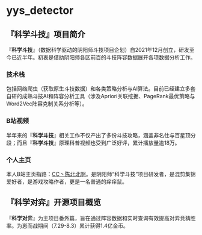 # yys_detector
## 『科学斗技』项目简介
『**科学斗技**』（数据科学驱动的阴阳师斗技项目企划）自2021年12月创立，研发至今已近半年。初衷是借助阴阳师各区前百的斗技阵容数据展开各项数据分析工作。
### 技术栈
包括网络爬虫（获取原生斗技数据）和各类策略分析与AI算法。目前已经建立多套自研的成熟斗技AI和阵容分析工具（涉及Apriori关联挖掘、PageRank最优策略与Word2Vec阵容克制关系分析等）。
### B站视频 
半年来的『**科学斗技**』相关工作不仅产出了多份斗技攻略，涵盖非名仕与百星顶分段；而且『**科学斗技**』原理科普视频也受到广泛好评，累计播放量逾18万。
### 个人主页 
本人B站主页指路：[CC丶陈北北啊](https://space.bilibili.com/585157305)。是阴阳师“科学斗技”项目研发者，是混剪集锦爱好者，是游戏攻略作者，更是一名普通的痒痒鼠。
## 『科学对弈』开源项目概览
『**科学对弈**』为主项目番外篇，旨在通过阵容数据和实时查询有效提高对弈竞猜胜率。为崽而战期间（7.29-8.3）累计获得1.4亿金币。
